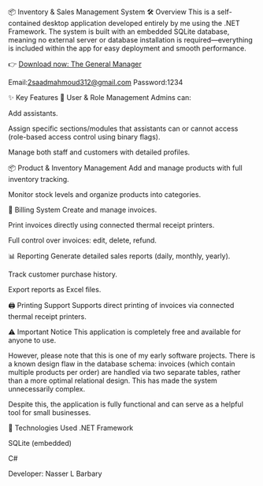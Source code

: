 📦 Inventory & Sales Management System
🛠 Overview
This is a self-contained desktop application developed entirely by me using the .NET Framework. The system is built with an embedded SQLite database, meaning no external server or database installation is required—everything is included within the app for easy deployment and smooth performance.

👉 [Download now: The General Manager](https://www.mediafire.com/file/g5c1atwkfnk1s8i/The_Genral_Manager.zip/file)



Email:2saadmahmoud312@gmail.com
Password:1234

✨ Key Features
👥 User & Role Management
Admins can:

Add assistants.

Assign specific sections/modules that assistants can or cannot access (role-based access control using binary flags).

Manage both staff and customers with detailed profiles.

📦 Product & Inventory Management
Add and manage products with full inventory tracking.

Monitor stock levels and organize products into categories.

🧾 Billing System
Create and manage invoices.

Print invoices directly using connected thermal receipt printers.

Full control over invoices: edit, delete, refund.

📊 Reporting
Generate detailed sales reports (daily, monthly, yearly).

Track customer purchase history.

Export reports as Excel files.

🖨 Printing Support
Supports direct printing of invoices via connected thermal receipt printers.

⚠️ Important Notice
This application is completely free and available for anyone to use.

However, please note that this is one of my early software projects. There is a known design flaw in the database schema: invoices (which contain multiple products per order) are handled via two separate tables, rather than a more optimal relational design. This has made the system unnecessarily complex.

Despite this, the application is fully functional and can serve as a helpful tool for small businesses.

🚀 Technologies Used
.NET Framework

SQLite (embedded)

C#

Developer: Nasser L Barbary

